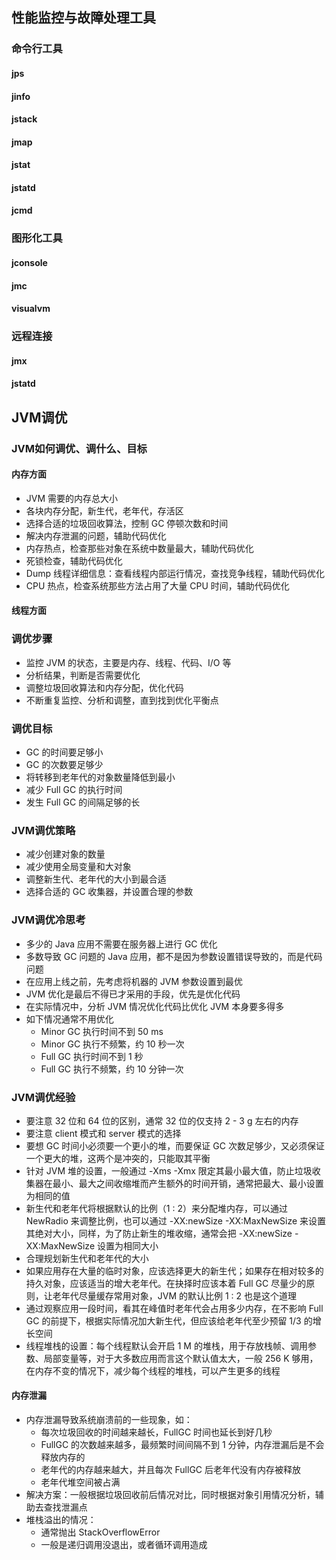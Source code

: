 ## 性能监控与故障处理工具
### 命令行工具
#### jps
#### jinfo
#### jstack
#### jmap
#### jstat
#### jstatd
#### jcmd
### 图形化工具
#### jconsole
#### jmc
#### visualvm
### 远程连接
#### jmx
#### jstatd
## JVM调优
### JVM如何调优、调什么、目标
#### 内存方面

- JVM 需要的内存总大小
- 各块内存分配，新生代，老年代，存活区
- 选择合适的垃圾回收算法，控制 GC 停顿次数和时间
- 解决内存泄漏的问题，辅助代码优化
- 内存热点，检查那些对象在系统中数量最大，辅助代码优化
- 死锁检查，辅助代码优化
- Dump 线程详细信息：查看线程内部运行情况，查找竞争线程，辅助代码优化
- CPU 热点，检查系统那些方法占用了大量 CPU 时间，辅助代码优化
#### 线程方面
### 调优步骤

- 监控 JVM 的状态，主要是内存、线程、代码、I/O 等
- 分析结果，判断是否需要优化
- 调整垃圾回收算法和内存分配，优化代码
- 不断重复监控、分析和调整，直到找到优化平衡点
### 调优目标

- GC 的时间要足够小
- GC 的次数要足够少
- 将转移到老年代的对象数量降低到最小
- 减少 Full GC 的执行时间
- 发生 Full GC 的间隔足够的长
### JVM调优策略

- 减少创建对象的数量
- 减少使用全局变量和大对象
- 调整新生代、老年代的大小到最合适
- 选择合适的 GC 收集器，并设置合理的参数
### JVM调优冷思考

- 多少的 Java 应用不需要在服务器上进行 GC 优化
- 多数导致 GC 问题的 Java 应用，都不是因为参数设置错误导致的，而是代码问题
- 在应用上线之前，先考虑将机器的 JVM 参数设置到最优
- JVM 优化是最后不得已才采用的手段，优先是优化代码
- 在实际情况中，分析 JVM 情况优化代码比优化 JVM 本身要多得多
- 如下情况通常不用优化
   - Minor GC 执行时间不到 50 ms
   - Minor GC 执行不频繁，约 10 秒一次
   - Full GC 执行时间不到 1 秒
   - Full GC 执行不频繁，约 10 分钟一次
### JVM调优经验

- 要注意 32 位和 64 位的区别，通常 32 位的仅支持 2 - 3 g 左右的内存
- 要注意 client 模式和 server 模式的选择
- 要想 GC 时间小必须要一个更小的堆，而要保证 GC 次数足够少，又必须保证一个更大的堆，这两个是冲突的，只能取其平衡
- 针对 JVM 堆的设置，一般通过 -Xms -Xmx 限定其最小最大值，防止垃圾收集器在最小、最大之间收缩堆而产生额外的时间开销，通常把最大、最小设置为相同的值
- 新生代和老年代将根据默认的比例（1 : 2）来分配堆内存，可以通过 NewRadio 来调整比例，也可以通过 -XX:newSize -XX:MaxNewSize 来设置其绝对大小，同样，为了防止新生的堆收缩，通常会把 -XX:newSize -XX:MaxNewSize 设置为相同大小
- 合理规划新生代和老年代的大小
- 如果应用存在大量的临时对象，应该选择更大的新生代；如果存在相对较多的持久对象，应该适当的增大老年代。在抉择时应该本着 Full GC 尽量少的原则，让老年代尽量缓存常用对象，JVM 的默认比例 1 : 2 也是这个道理
- 通过观察应用一段时间，看其在峰值时老年代会占用多少内存，在不影响 Full GC 的前提下，根据实际情况加大新生代，但应该给老年代至少预留 1/3 的增长空间
- 线程堆栈的设置：每个线程默认会开启 1 M 的堆栈，用于存放栈帧、调用参数、局部变量等，对于大多数应用而言这个默认值太大，一般 256 K 够用，在内存不变的情况下，减少每个线程的堆栈，可以产生更多的线程
#### 内存泄漏

- 内存泄漏导致系统崩溃前的一些现象，如：
   - 每次垃圾回收的时间越来越长，FullGC 时间也延长到好几秒
   - FullGC 的次数越来越多，最频繁时间间隔不到 1 分钟，内存泄漏后是不会释放内存的
   - 老年代的内存越来越大，并且每次 FullGC 后老年代没有内存被释放
   - 老年代堆空间被占满
- 解决方案：一般根据垃圾回收前后情况对比，同时根据对象引用情况分析，辅助去查找泄漏点
- 堆栈溢出的情况：
   - 通常抛出 StackOverflowError
   - 一般是递归调用没退出，或者循环调用造成

